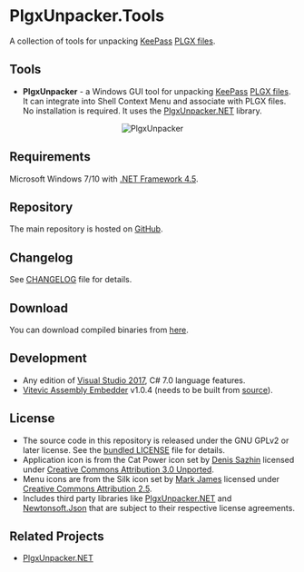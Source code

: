 # PlgxUnpacker.Tools

A collection of tools for unpacking [KeePass](https://keepass.info/) [PLGX files](https://keepass.info/help/v2_dev/plg_index.html#plgx).

## Tools
* __PlgxUnpacker__ - a Windows GUI tool for unpacking [KeePass](https://keepass.info/) [PLGX files](https://keepass.info/help/v2_dev/plg_index.html#plgx). It can integrate into Shell Context Menu and associate with PLGX files. No installation is required. It uses the [PlgxUnpacker.NET](https://github.com/cristianst85/PlgxUnpacker.NET) library.
  
<p align="center"><img src="https://raw.github.com/cristianst85/PlgxUnpacker.Tools/master/PlgxUnpacker.png" alt="PlgxUnpacker" /></p>

## Requirements

Microsoft Windows 7/10 with [.NET Framework 4.5](https://dotnet.microsoft.com/download/dotnet-framework/net45).

## Repository

The main repository is hosted on [GitHub](https://github.com/cristianst85/PlgxUnpacker.Tools).

## Changelog

See [CHANGELOG](https://github.com/cristianst85/PlgxUnpacker.Tools/blob/master/CHANGELOG.md) file for details.

## Download

You can download compiled binaries from [here](https://github.com/cristianst85/PlgxUnpacker.Tools/releases).

## Development

* Any edition of [Visual Studio 2017](https://visualstudio.microsoft.com/vs/), C# 7.0 language features.
* [Vitevic Assembly Embedder](https://marketplace.visualstudio.com/items?itemName=Vitevic.VitevicAssemblyEmbedder) v1.0.4 (needs to be built from [source](https://github.com/cristianst85/AssemblyEmbedder/tree/dev)).

## License

* The source code in this repository is released under the GNU GPLv2 or later license. See the [bundled LICENSE](https://github.com/cristianst85/PlgxUnpacker.Tools/blob/master/LICENSE) file for details.
* Application icon is from the Cat Power icon set by [Denis Sazhin](https://iconka.com/portfolio/cat-power/) licensed under [Creative Commons Attribution 3.0 Unported](https://creativecommons.org/licenses/by/3.0/).
* Menu icons are from the Silk icon set by [Mark James](http://www.famfamfam.com/lab/icons/silk/) licensed under [Creative Commons Attribution 2.5](http://creativecommons.org/licenses/by/2.5/).
* Includes third party libraries like [PlgxUnpacker.NET](https://github.com/cristianst85/PlgxUnpacker.NET) and [Newtonsoft.Json](https://github.com/JamesNK/Newtonsoft.Json) that are subject to their respective license agreements.

## Related Projects
 
* [PlgxUnpacker.NET](https://github.com/cristianst85/PlgxUnpacker.NET)
